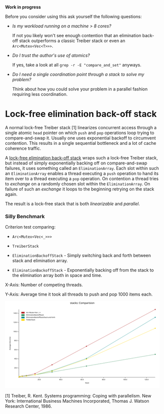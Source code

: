 **Work in progress**

Before you consider using this ask yourself the following questions:

- *Is my workload running on a machine > 8 cores?*

    If not you likely won't see enough contention that an elimination back-off
    stack outperforms a classic Treiber stack or even an `Arc<Mutex<Vec<T>>>`.

- *Do I trust the author's use of atomics?*

    If yes, take a look at all `grep -r -E "compare_and_set"` anyways.

- *Do I need a single coordination point through a stack to solve my problem?*

    Think about how you could solve your problem in a parallel fashion requiring
    less coordination.


# Lock-free elimination back-off stack

A normal lock-free Treiber stack [1] linearizes concurrent access through a
single atomic `head` pointer on which `push` and `pop` operations loop trying to
compare-and-swap it. Usually one uses exponential backoff to circumvent
contention. This results in a single sequential bottleneck and a lot of cache
coherence traffic.

A [lock-free elimination back-off
stack](https://people.csail.mit.edu/shanir/publications/Lock_Free.pdf) wraps
such a lock-free Treiber stack, but instead of simply exponentially backing off
on compare-and-swap failures, it uses something called an `EliminationArray`.
Each slot within such an `EliminationArray` enables a thread executing a `push`
operation to hand its item over to a thread executing a `pop` operation. On
contention a thread tries to *exchange* on a randomly chosen slot within the
`EliminationArray`. On failure of such an *exchange* it loops to the beginning
retrying on the stack again.

The result is a lock-free stack that is both _linearizable_ and _parallel_.


### Silly Benchmark

Criterion test comparing:

- `Arc<Mutex<Vec<_>>>`

- `TreiberStack`

- `EliminationBackoffStack` - Simply switching back and forth between stack and
elimination array.

- `EliminationBackoffStack` - Exponentially backing off from the stack to the
elimination array both in space and time.


X-Axis: Number of competing threads.

Y-Axis: Average time it took all threads to push and pop 1000 items each.


![Performance](./.assets/lines.svg)


[1] Treiber, R. Kent. Systems programming: Coping with parallelism. New York:
International Business Machines Incorporated, Thomas J. Watson Research Center,
1986.
